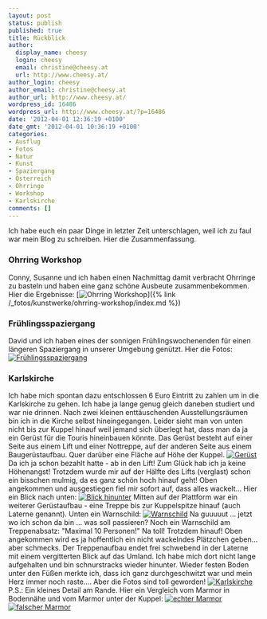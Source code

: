 ```yaml
---
layout: post
status: publish
published: true
title: Rückblick
author:
  display_name: cheesy
  login: cheesy
  email: christine@cheesy.at
  url: http://www.cheesy.at/
author_login: cheesy
author_email: christine@cheesy.at
author_url: http://www.cheesy.at/
wordpress_id: 16486
wordpress_url: http://www.cheesy.at/?p=16486
date: '2012-04-01 12:36:19 +0100'
date_gmt: '2012-04-01 10:36:19 +0100'
categories:
- Ausflug
- Fotos
- Natur
- Kunst
- Spaziergang
- Österreich
- Ohrringe
- Workshop
- Karlskirche
comments: []
---
```

Ich habe euch ein paar Dinge in letzter Zeit unterschlagen, weil ich zu faul war mein Blog zu schreiben. Hier die Zusammenfassung.
### Ohrring Workshop
Conny, Susanne und ich haben einen Nachmittag damit verbracht Ohrringe zu basteln und haben eine ganz schöne Ausbeute zusammenbekommen. Hier die Ergebnisse:
[![](http://www.cheesy.at/wp-content/uploads/2012-03-10-Earring-Workshop_tn.jpg "Ohrring Workshop")]({% link /_fotos/kunstwerke/ohrring-workshop/index.md %})
### Frühlingsspaziergang
David und ich haben eines der sonnigen Frühlingswochenenden für einen längeren Spaziergang in unserer Umgebung genützt. Hier die Fotos:
[![](http://www.cheesy.at/wp-content/uploads/2012-03-25-Spring-is-in-the-air_tn.jpg "Frühlingsspaziergang")](http://www.cheesy.at/fotos/ausfluege/2012-2/fruehlingserwachen/)
### Karlskirche
Ich habe mich spontan dazu entschlossen 6 Euro Eintritt zu zahlen um in die Karlskirche zu gehen. Ich habe ja lange genug gleich daneben studiert und war nie drinnen. Nach zwei kleinen enttäuschenden Ausstellungsräumen bin ich in die Kirche selbst hineingegangen. Leider sieht man von unten nicht bis zur Kuppel hinauf weil jemand sich überlegt hat, dass man da ja ein Gerüst für die Touris hineinbauen könnte. Das Gerüst besteht auf einer Seite aus einem Lift und einer Nottreppe, auf der anderen Seite aus einem Baugerüstaufbau. Quer darüber eine Fläche auf Höhe der Kuppel.
[![](http://www.cheesy.at/wp-content/uploads/0307-300x200.jpg "Gerüst")](http://www.cheesy.at/wp-content/uploads/0307.jpg)
Da ich ja schon bezahlt hatte - ab in den Lift! Zum Glück hab ich ja keine Höhenangst! Trotzdem wurde mir auf der Hälfte des Lifts (verglast) schon ein bisschen mulmig, da es ganz schön hoch hinauf geht! Oben angekommen und ausgestiegen fiel mir sofort auf, dass alles wackelt... Hier ein Blick nach unten:
[![](http://www.cheesy.at/wp-content/uploads/0545-300x200.jpg "Blick hinunter")](http://www.cheesy.at/wp-content/uploads/0545.jpg)
Mitten auf der Plattform war ein weiterer Gerüstaufbau - eine Treppe bis zur Kuppelspitze hinauf (auch Laterne genannt). Unten ein Warnschild:
[![](http://www.cheesy.at/wp-content/uploads/0612-300x200.jpg "Warnschild")](http://www.cheesy.at/wp-content/uploads/0612.jpg)
Na guuuuut ... jetzt wo ich schon da bin ... was soll passieren? Noch ein Warnschild am Treppenabsatz: "Maximal 10 Personen!" Na toll! Trotzdem hinauf! Oben angekommen wird es ja hoffentlich ein nicht wackelndes Plätzchen geben... aber schmecks. Der Treppenaufbau endet frei schwebend in der Laterne mit einem vergitterten Blick auf das Umland. Ich habe mich dort nicht lange aufgehalten und bin schnurstracks wieder hinunter. Wieder festen Boden unter den Füßen merkte ich, dass ich ganz durchgeschwitzt war und mein Herz immer noch raste....
Aber die Fotos sind toll geworden!
[![](http://www.cheesy.at/wp-content/uploads/2012-03-26-Karlskirche_tn.jpg "Karlskirche")](http://www.cheesy.at/fotos/ausfluege/karlskirche/)
P.S.: Ein kleines Detail am Rande. Hier ein Vergleich vom Marmor in Bodennähe und vom Marmor unter der Kuppel:
[![](http://www.cheesy.at/wp-content/uploads/0289-200x300.jpg "echter Marmor")](http://www.cheesy.at/wp-content/uploads/0289.jpg)
[![](http://www.cheesy.at/wp-content/uploads/0455-200x300.jpg "falscher Marmor")](http://www.cheesy.at/wp-content/uploads/0455.jpg)

